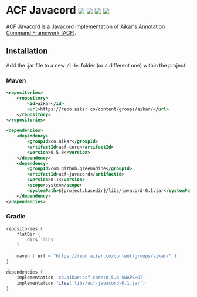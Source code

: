 
# ACF Javacord ![](https://img.shields.io/github/v/release/Greenadine/acf-javacord) [![](https://img.shields.io/badge/acf-v0.5.0-blue)](https://github.com/aikar/commands) [![](https://img.shields.io/badge/javacord-v3.1.2-blue)](https://github.com/Javacord/Javacord) ![](https://img.shields.io/github/license/Greenadine/acf-javacord)
ACF Javacord is a Javacord implementation of Aikar's [Annotation Command Framework (ACF)](https://github.com/aikar/commands).

## Installation
Add the .jar file to a new `/libs` folder (or a different one) within the project.
### Maven
```xml
<repositories>
    <repository>
        <id>aikar</id>
        <url>https://repo.aikar.co/content/groups/aikar/</url>
    </repository>
</repositories>

<dependencies>
    <dependency>
        <groupId>co.aikar</groupId>
        <artifactId>acf-core</artifactId>
        <version>0.5.0</version>
    </dependency>
    <dependency>
        <groupId>com.github.greenadine</groupId>
        <artifactId>acf-javacord</artifactId>
        <version>0.1</version>
        <scope>system</scope>
        <systemPath>${project.basedir}/libs/javacord-0.1.jar</systemPath>
    </dependency>
</dependencies>
````
### Gradle
````gradle
repositories {
    flatDir {
        dirs 'libs'
    }
    
    maven { url = "https://repo.aikar.co/content/groups/aikar/" }
}

dependencies {
    implementation 'co.aikar:acf-core:0.5.0-SNAPSHOT'
    implementation files('libs/acf-javacord-0.1.jar')
}
````

